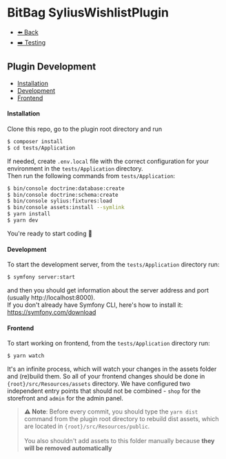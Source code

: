 # BitBag SyliusWishlistPlugin

- [⬅️ Back](../README.md#overview)
- [➡️ Testing](./05-testing.md)

## Plugin Development

- [Installation](#installation)
- [Development](#development)
- [Frontend](#frontend)


#### Installation

Clone this repo, go to the plugin root directory and run

```bash
$ composer install
$ cd tests/Application
```

If needed, create `.env.local` file with the correct configuration for your environment in the `tests/Application` directory. <br>
Then run the following commands from `tests/Application`:

```bash
$ bin/console doctrine:database:create
$ bin/console doctrine:schema:create
$ bin/console sylius:fixtures:load
$ bin/console assets:install --symlink
$ yarn install
$ yarn dev
```

You're ready to start coding 🎉

#### Development

To start the development server, from the `tests/Application` directory run:

```bash
$ symfony server:start
```

and then you should get information about the server address and port (usually http://localhost:8000). <br>
If you don't already have Symfony CLI, here's how to install it: https://symfony.com/download


#### Frontend

To start working on frontend, from the `tests/Application` directory run:

```bash
$ yarn watch
```

It's an infinite process, which will watch your changes in the assets folder and (re)build them. So all of your frontend changes should be done in `{root}/src/Resources/assets` directory. We have configured two independent entry points that should not be combined - `shop` for the storefront and `admin` for the admin panel.

> **⚠ Note**: Before every commit, you should type the `yarn dist` command from the plugin root directory to rebuild dist assets, which are located in `{root}/src/Resources/public`. <br> <br> You also shouldn't add assets to this folder manually because **they will be removed automatically**